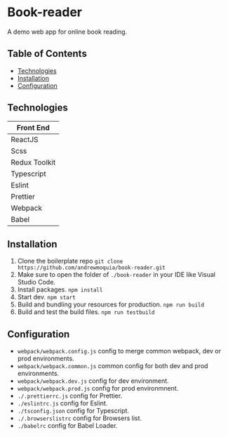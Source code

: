 # Book-reader
A demo web app for online book reading.

## Table of Contents
* [Technologies](#technologies)
* [Installation](#installation)
* [Configuration](#configuration)

## Technologies
|  Front End   |
| ------------|
| ReactJS     |
| Scss        |
| Redux Toolkit| 
| Typescript  |
| Eslint      |
| Prettier    |
| Webpack     | 
| Babel       |

## Installation
1. Clone the boilerplate repo
`git clone https://github.com/andrewmoquia/book-reader.git`
2. Make sure to open the folder of `./book-reader` in your IDE like Visual Studio Code.
3. Install packages.
`npm install`
4. Start dev.
`npm start`
5. Build and bundling your resources for production.
`npm run build`
6. Build and test the build files.
`npm run testbuild`

## Configuration
- `webpack/webpack.config.js` config to merge common webpack, dev or prod environments.
- `webpack/webpack.common.js` common config for both dev and prod environments.
- `webpack/webpack.dev.js` config for dev environment.
- `webpack/webpack.prod.js` config for prod environmnent.
- `./.prettierrc.js` config for Prettier.
- `./eslintrc.js` config for Eslint.
- `./tsconfig.json` config for Typescript.
- `./.browserslistrc` config for Browsers list.
- `./babelrc` config for Babel Loader.
